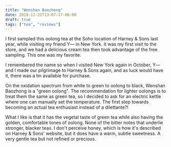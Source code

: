 ```yaml
---
title: "Wenshan Baozhong"
date: 2019-12-22T13:07:17-06:00
draft: true
tags: ["tea", "reviews"]
---
```


I first sampled this oolong tea at the Soho location of Harney & Sons last year, while visiting my friend Y— in New York. It was my first visit to the store, and we had a delicious cream tea then took advantage of the free sampling. This one was my favorite.

I remembered the name so when I visited New York again in October, Y— and I made our pilgrimage to Harney & Sons again, and as luck would have it, there was a tin available for purchase.

On the oxidation spectrum from white to green to oolong to black, Wenshan Baozhong is a "green oolong". The recommendation for lighter oolongs is to treat them the same as green tea, so I decided to ask for an electric kettle where one can manually set the temperature. The first step towards becoming an actual tea enthusiast instead of a dilettante?!

What I like is that it has the vegetal taste of green tea while also having the golden, comfortable tones of oolong. None of the bitter notes that underlie stronger, blacker teas. I don't perceive honey, which is how it's described on Harney & Sons' website, but it does have a warm, subtle sweetness. A very gentle tea but not refined or precious.
